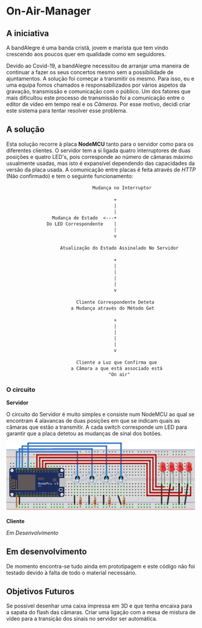 # On-Air-Manager

## A iniciativa

A bandAlegre é uma banda cristã, jovem e marista que tem vindo crescendo aos poucos quer em qualidade como em seguidores. 

Devido ao Covid-19, a bandAlegre necessitou de arranjar uma maneira de continuar a fazer os seus concertos mesmo sem a possibilidade de ajuntamentos. A solução foi começar a transmitir os mesmo.
Para isso, eu e uma equipa fomos chamados e responsabilizados por vários aspetos da gravação, transmissão e comunicação com o público.
Um dos fatores que mais dificultou este processo de transmissão foi a comunicação entre o editor de vídeo em tempo real e os *Câmeras*.
Por esse motivo, decidi criar este sistema para tentar resolver esse problema.

## A solução

Esta solução recorre à placa **NodeMCU** tanto para o servidor como para os diferentes clientes.
O servidor tem a si ligada quatro interruptores de duas posições e quatro LED's, pois corresponde ao número de câmaras máximo usualmente usadas, mas isto é expansível dependendo das capacidades da versão da placa usada.
A comunicação entre placas é feita através de *HTTP* (Não confirmado) e tem o seguinte funcionamento:

                                    Mudança no Interruptor

                                            +
                                            |
                                            |
                     Mudança de Estado  <---+
                   Do LED Correspondente    |
                                            |
                                            v

                        Atualização do Estado Assinalado No Servidor

                                            +
                                            |
                                            |
                                            |
                                            |
                                            v
                                                                                
                              Cliente Correspondente Deteta
                            a Mudança através do Método Get

                                            +
                                            |
                                            |
                                            |
                                            |
                                            v

                              Cliente a Luz que Confirma que
                            a Câmara a que está associado está
                                          "On air"

###   O circuito
  **Servidor**

   O circuito do Servidor é muito simples e consiste num NodeMCU ao qual se encontram 4 alavancas de duas posições em que se indicam quais as câmaras que estão a transmitir. A cada switch corresponde um LED para garantir que a placa detetou as mudanças de sinal dos botões.

   ![Imagem do Circuito do Servidor](https://github.com/ManuelFSousa/On-Air-Cameras-Manager/blob/main/Diagramas/Circuito_Servidor.png)

   **Cliente**
   
   *Em Desenvolvimento*

## Em desenvolvimento

De momento encontra-se tudo ainda em prototipagem e este código não foi testado devido à falta de todo o material necessário.

## Objetivos Futuros

Se possível desenhar uma caixa impressa em 3D e que tenha encaixa para a sapata do flash das câmaras.
Criar uma ligação com a mesa de mistura de vídeo para a transição dos sinais no servidor ser automática.